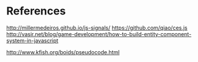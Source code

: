 

# References

http://millermedeiros.github.io/js-signals/
https://github.com/qiao/ces.js
http://vasir.net/blog/game-development/how-to-build-entity-component-system-in-javascript

http://www.kfish.org/boids/pseudocode.html
